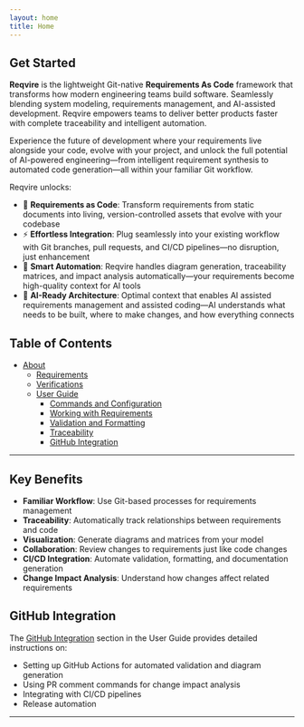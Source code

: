```yaml
---
layout: home
title: Home
---
```


## Get Started

**Reqvire** is the lightweight Git-native **Requirements As Code** framework that transforms how modern engineering teams build software. Seamlessly blending system modeling, requirements management, and AI-assisted development. Reqvire empowers teams to deliver better products faster with complete traceability and intelligent automation.

Experience the future of development where your requirements live alongside your code, evolve with your project, and unlock the full potential of AI-powered engineering—from intelligent requirement synthesis to automated code generation—all within your familiar Git workflow.

Reqvire unlocks:
  - 🚀 **Requirements as Code**: Transform requirements from static documents into living, version-controlled assets that evolve with your codebase
  - ⚡ **Effortless Integration**: Plug seamlessly into your existing workflow with Git branches, pull requests, and CI/CD pipelines—no disruption, just enhancement
  - 🤖 **Smart Automation**: Reqvire handles diagram generation, traceability matrices, and impact analysis automatically—your requirements become high-quality context for AI tools
  - 🧠 **AI-Ready Architecture**: Optimal context that enables AI assisted requirements management and assisted coding—AI understands what needs to be built, where to make changes, and how everything connects


## Table of Contents

- [About](./about.md)
  - [Requirements](./requirements.md)
  - [Verifications](./verifications.md)    
  - [User Guide](./user_guide.md)
    - [Commands and Configuration](./user_guide.md#basic-commands)
    - [Working with Requirements](./user_guide.md#working-with-requirements)
    - [Validation and Formatting](./user_guide.md#validation)
    - [Traceability](./user_guide.md#traceability)
    - [GitHub Integration](./user_guide.md#github-integration)

---

## Key Benefits

- **Familiar Workflow**: Use Git-based processes for requirements management
- **Traceability**: Automatically track relationships between requirements and code
- **Visualization**: Generate diagrams and matrices from your model
- **Collaboration**: Review changes to requirements just like code changes
- **CI/CD Integration**: Automate validation, formatting, and documentation generation
- **Change Impact Analysis**: Understand how changes affect related requirements

## GitHub Integration

The [GitHub Integration](./user_guide.md#github-integration) section in the User Guide provides detailed instructions on:

- Setting up GitHub Actions for automated validation and diagram generation
- Using PR comment commands for change impact analysis
- Integrating with CI/CD pipelines
- Release automation

---


